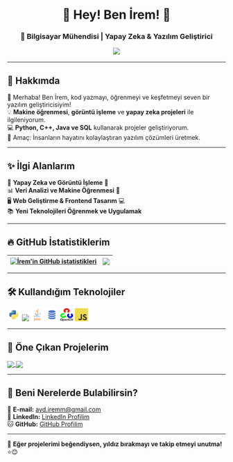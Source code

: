 <h1 align="center">💖 Hey! Ben İrem! 💖</h1>
<h3 align="center">🚀 Bilgisayar Mühendisi | Yapay Zeka & Yazılım Geliştirici </h3>

<p align="center">
  <img src="https://media.giphy.com/media/26AHONQ79FdWZhAI0/giphy.gif" width="150">
</p>

---

## 🐾 Hakkımda  
🌸 Merhaba! Ben İrem, kod yazmayı, öğrenmeyi ve keşfetmeyi seven bir yazılım geliştiricisiyim!  
💡 **Makine öğrenmesi**, **görüntü işleme** ve **yapay zeka projeleri** ile ilgileniyorum.  
💻 **Python, C++, Java ve SQL** kullanarak projeler geliştiriyorum.  
🎯 Amaç: İnsanların hayatını kolaylaştıran yazılım çözümleri üretmek.  

---

## ✨ İlgi Alanlarım  
🌿 **Yapay Zeka ve Görüntü İşleme** 👀  
📊 **Veri Analizi ve Makine Öğrenmesi** 🤖  
🖥️ **Web Geliştirme & Frontend Tasarım** 💻  
📚 **Yeni Teknolojileri Öğrenmek ve Uygulamak**  

---

## 🔥 GitHub İstatistiklerim  

| <a href="https://github.com/iremaydi/github-readme-stats"><img align="center" src="https://github-readme-stats.vercel.app/api?username=iremaydi&show_icons=true&include_all_commits=true&theme=radical&hide_border=true" alt="İrem'in GitHub istatistikleri" /></a> | <a href="https://github.com/iremaydi/github-readme-stats"><img align="center" src="https://github-readme-stats.vercel.app/api/top-langs/?username=iremaydi&layout=compact&theme=radical&hide_border=true" /></a> |
| ------------- | ------------- |

---

## 🛠️ Kullandığım Teknolojiler  

<code><img height="30" src="https://raw.githubusercontent.com/github/explore/main/topics/python/python.png"></code>
<code><img height="30" src="https://raw.githubusercontent.com/github/explore/main/topics/cplusplus/cplusplus.png"></code>
<code><img height="30" src="https://raw.githubusercontent.com/github/explore/main/topics/java/java.png"></code>
<code><img height="30" src="https://raw.githubusercontent.com/github/explore/main/topics/sql/sql.png"></code>
<code><img height="30" src="https://raw.githubusercontent.com/github/explore/main/topics/opencv/opencv.png"></code>
<code><img height="30" src="https://raw.githubusercontent.com/github/explore/main/topics/javascript/javascript.png"></code>

---

## 💖 Öne Çıkan Projelerim  

<a href="https://github.com/iremaydi/sosyal-yardim-JSF-Bootstrap-OracleSQL">
  <img align="center" src="https://github-readme-stats.vercel.app/api/pin/?username=iremaydi&repo=sosyal-yardim-JSF-Bootstrap-OracleSQL&theme=radical" />
</a>
<a href="https://github.com/iremaydi/opencv-image-processing">
  <img align="center" src="https://github-readme-stats.vercel.app/api/pin/?username=iremaydi&repo=opencv-image-processing&theme=radical" />
</a>

---

## 🎀 Beni Nerelerde Bulabilirsin?  
📧 **E-mail:** [ayd.iremm@gmail.com](mailto:ayd.iremm@gmail.com)  
💼 **LinkedIn:** [LinkedIn Profilim](https://www.linkedin.com/in/irem-aydin-291109200)  
🐱 **GitHub:** [GitHub Profilim](https://github.com/iremaydi)  

---

🚀 **Eğer projelerimi beğendiysen, yıldız bırakmayı ve takip etmeyi unutma!** ⭐😊  
